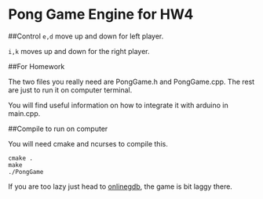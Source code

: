 # Pong Game Engine for HW4

##Control
`e,d` move up and down for left player.

`i,k` moves up and down for the right player.

##For Homework

The two files you really need are PongGame.h and PongGame.cpp.
The rest are just to run it on computer terminal.

You will find useful information on how to integrate it with arduino in main.cpp.

##Compile to run on computer

You will need cmake and ncurses to compile this.

```
cmake .
make
./PongGame
```

If you are too lazy just head to [onlinegdb](https://onlinegdb.com/HJdjctiHM), 
the game is bit laggy there.

